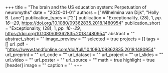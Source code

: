 +++
title = "The brain and the US education system: Perpetuation of neuromyths"
date = "2020-01-01"
authors = ["Wilhelmina van Dijk", "Holly B. Lane"]
publication_types = ["2"]
publication = "Exceptionality, (28), 1, _pp. 16--29_, https://doi.org/10.1080/09362835.2018.1480954"
publication_short = "Exceptionality, (28), 1, _pp. 16--29_, https://doi.org/10.1080/09362835.2018.1480954"
abstract = ""
abstract_short = ""
image_preview = ""
selected = true
projects = []
tags = []
url_pdf = "https://www.tandfonline.com/doi/full/10.1080/09362835.2018.1480954"
url_preprint = ""
url_code = ""
url_dataset = ""
url_project = ""
url_slides = ""
url_video = ""
url_poster = ""
url_source = ""
math = true
highlight = true
[header]
image = ""
caption = ""
+++
